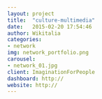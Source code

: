 ```yaml
---
layout: project
title:  "culture-multimedia"
date:   2015-02-20 17:54:46
author: Wikitalia
categories:
- network
img: network_portfolio.png
carousel:
- network_01.jpg
client: ImaginationForPeople
dashboard: http://
website: http://
---
```

